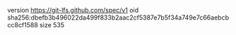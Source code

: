 version https://git-lfs.github.com/spec/v1
oid sha256:dbefb3b496022da499f833b2aac2cf5387e7b5f34a749e7c66aebcbcc8cf1588
size 535
